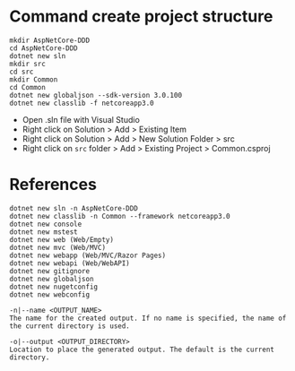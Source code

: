 # Command create project structure
```
mkdir AspNetCore-DDD
cd AspNetCore-DDD
dotnet new sln
mkdir src
cd src
mkdir Common
cd Common
dotnet new globaljson --sdk-version 3.0.100
dotnet new classlib -f netcoreapp3.0
```

- Open .sln file with Visual Studio
- Right click on Solution > Add > Existing Item
- Right click on Solution > Add > New Solution Folder > src
- Right click on `src` folder > Add > Existing Project > Common.csproj

# References

```
dotnet new sln -n AspNetCore-DDD
dotnet new classlib -n Common --framework netcoreapp3.0
dotnet new console
dotnet new mstest
dotnet new web (Web/Empty)
dotnet new mvc (Web/MVC)
dotnet new webapp (Web/MVC/Razor Pages)
dotnet new webapi (Web/WebAPI)
dotnet new gitignore
dotnet new globaljson
dotnet new nugetconfig
dotnet new webconfig

-n|--name <OUTPUT_NAME>
The name for the created output. If no name is specified, the name of the current directory is used.

-o|--output <OUTPUT_DIRECTORY>
Location to place the generated output. The default is the current directory.
```